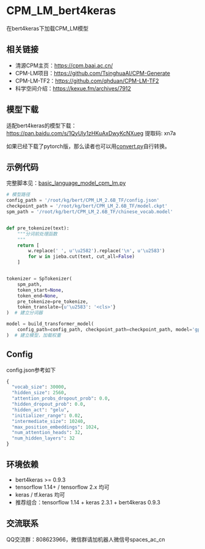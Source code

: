 # CPM_LM_bert4keras
在bert4keras下加载CPM_LM模型

## 相关链接

- 清源CPM主页：https://cpm.baai.ac.cn/
- CPM-LM项目：https://github.com/TsinghuaAI/CPM-Generate
- CPM-LM-TF2：https://github.com/qhduan/CPM-LM-TF2
- 科学空间介绍：https://kexue.fm/archives/7912

## 模型下载

适配bert4keras的模型下载：https://pan.baidu.com/s/1QyUly1zHKuAxDwyKcNXueg 提取码: xn7a

如果已经下载了pytorch版，那么读者也可以用[convert.py](https://github.com/bojone/CPM_LM_bert4keras/blob/main/convert.py)自行转换。

## 示例代码

完整脚本见：[basic_language_model_cpm_lm.py](https://github.com/bojone/bert4keras/blob/master/examples/basic_language_model_cpm_lm.py)

```python
# 模型路径
config_path = '/root/kg/bert/CPM_LM_2.6B_TF/config.json'
checkpoint_path = '/root/kg/bert/CPM_LM_2.6B_TF/model.ckpt'
spm_path = '/root/kg/bert/CPM_LM_2.6B_TF/chinese_vocab.model'


def pre_tokenize(text):
    """分词前处理函数
    """
    return [
        w.replace(' ', u'\u2582').replace('\n', u'\u2583')
        for w in jieba.cut(text, cut_all=False)
    ]


tokenizer = SpTokenizer(
    spm_path,
    token_start=None,
    token_end=None,
    pre_tokenize=pre_tokenize,
    token_translate={u'\u2583': '<cls>'}
)  # 建立分词器

model = build_transformer_model(
    config_path=config_path, checkpoint_path=checkpoint_path, model='gpt2'
)  # 建立模型，加载权重
```

## Config

config.json参考如下
```python
{
  "vocab_size": 30000,
  "hidden_size": 2560,
  "attention_probs_dropout_prob": 0.0,
  "hidden_dropout_prob": 0.0,
  "hidden_act": "gelu",
  "initializer_range": 0.02,
  "intermediate_size": 10240,
  "max_position_embeddings": 1024,
  "num_attention_heads": 32,
  "num_hidden_layers": 32
}
```

## 环境依赖

- bert4keras >= 0.9.3
- tensorflow 1.14+ / tensorflow 2.x 均可
- keras / tf.keras 均可
- 推荐组合：tensorflow 1.14 + keras 2.3.1 + bert4keras 0.9.3

## 交流联系

QQ交流群：808623966，微信群请加机器人微信号spaces_ac_cn
